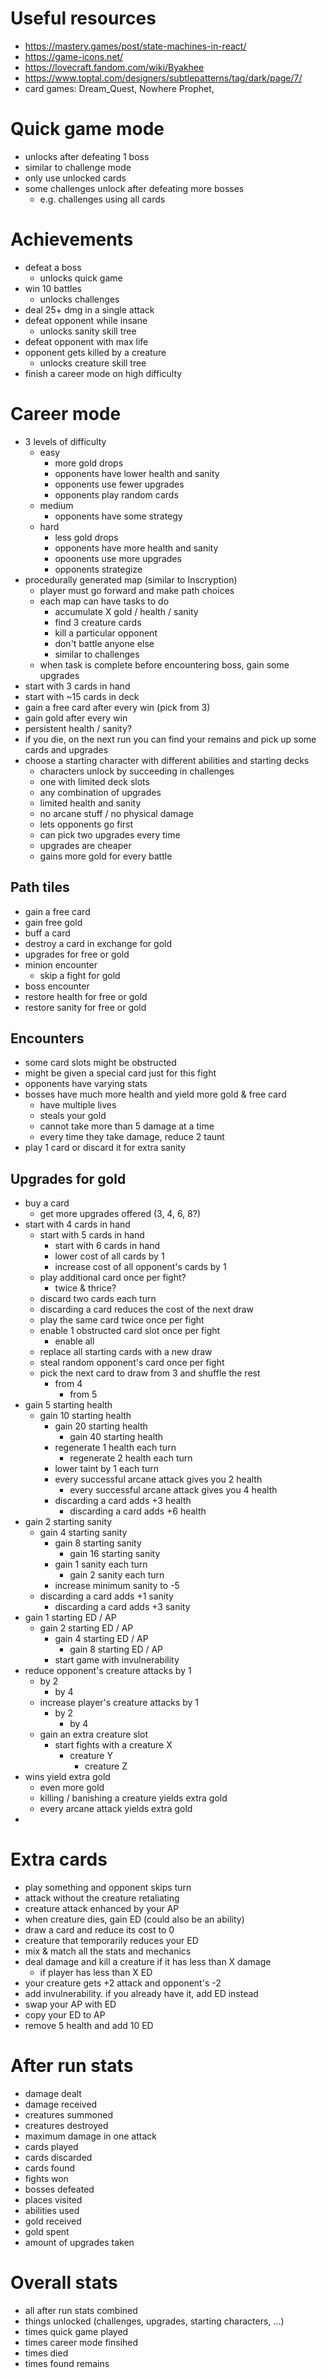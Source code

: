 # Useful resources

- https://mastery.games/post/state-machines-in-react/
- https://game-icons.net/
- https://lovecraft.fandom.com/wiki/Byakhee
- https://www.toptal.com/designers/subtlepatterns/tag/dark/page/7/
- card games: Dream_Quest, Nowhere Prophet,

# Quick game mode

- unlocks after defeating 1 boss
- similar to challenge mode
- only use unlocked cards
- some challenges unlock after defeating more bosses
  - e.g. challenges using all cards

# Achievements

- defeat a boss
  - unlocks quick game
- win 10 battles
  - unlocks challenges
- deal 25+ dmg in a single attack
- defeat opponent while insane
  - unlocks sanity skill tree
- defeat opponent with max life
- opponent gets killed by a creature
  - unlocks creature skill tree
- finish a career mode on high difficulty

# Career mode

- 3 levels of difficulty
  - easy
    - more gold drops
    - opponents have lower health and sanity
    - opponents use fewer upgrades
    - opponents play random cards
  - medium
    - opponents have some strategy
  - hard
    - less gold drops
    - opponents have more health and sanity
    - opoonents use more upgrades
    - opponents strategize
- procedurally generated map (similar to Inscryption)
  - player must go forward and make path choices
  - each map can have tasks to do
    - accumulate X gold / health / sanity
    - find 3 creature cards
    - kill a particular opponent
    - don't battle anyone else
    - similar to challenges
  - when task is complete before encountering boss, gain some upgrades
- start with 3 cards in hand
- start with ~15 cards in deck
- gain a free card after every win (pick from 3)
- gain gold after every win
- persistent health / sanity?
- if you die, on the next run you can find your remains and pick up some cards and upgrades
- choose a starting character with different abilities and starting decks
  - characters unlock by succeeding in challenges
  - one with limited deck slots
  - any combination of upgrades
  - limited health and sanity
  - no arcane stuff / no physical damage
  - lets opponents go first
  - can pick two upgrades every time
  - upgrades are cheaper
  - gains more gold for every battle

## Path tiles

- gain a free card
- gain free gold
- buff a card
- destroy a card in exchange for gold
- upgrades for free or gold
- minion encounter
  - skip a fight for gold
- boss encounter
- restore health for free or gold
- restore sanity for free or gold

## Encounters

- some card slots might be obstructed
- might be given a special card just for this fight
- opponents have varying stats
- bosses have much more health and yield more gold & free card
  - have multiple lives
  - steals your gold
  - cannot take more than 5 damage at a time
  - every time they take damage, reduce 2 taunt
- play 1 card or discard it for extra sanity

## Upgrades for gold

- buy a card
  - get more upgrades offered (3, 4, 6, 8?)
- start with 4 cards in hand
  - start with 5 cards in hand
    - start with 6 cards in hand
    - lower cost of all cards by 1
    - increase cost of all opponent's cards by 1
  - play additional card once per fight?
    - twice & thrice?
  - discard two cards each turn
  - discarding a card reduces the cost of the next draw
  - play the same card twice once per fight
  - enable 1 obstructed card slot once per fight
    - enable all
  - replace all starting cards with a new draw
  - steal random opponent's card once per fight
  - pick the next card to draw from 3 and shuffle the rest
    - from 4
      - from 5
- gain 5 starting health
  - gain 10 starting health
    - gain 20 starting health
      - gain 40 starting health
    - regenerate 1 health each turn
      - regenerate 2 health each turn
    - lower taint by 1 each turn
    - every successful arcane attack gives you 2 health
      - every successful arcane attack gives you 4 health
    - discarding a card adds +3 health
      - discarding a card adds +6 health
- gain 2 starting sanity
  - gain 4 starting sanity
    - gain 8 starting sanity
      - gain 16 starting sanity
    - gain 1 sanity each turn
      - gain 2 sanity each turn
    - increase minimum sanity to -5
  - discarding a card adds +1 sanity
    - discarding a card adds +3 sanity
- gain 1 starting ED / AP
  - gain 2 starting ED / AP
    - gain 4 starting ED / AP
      - gain 8 starting ED / AP
    - start game with invulnerability
- reduce opponent's creature attacks by 1
  - by 2
    - by 4
  - increase player's creature attacks by 1
    - by 2
      - by 4
  - gain an extra creature slot
    - start fights with a creature X
      - creature Y
        - creature Z
- wins yield extra gold
  - even more gold
  - killing / banishing a creature yields extra gold
  - every arcane attack yields extra gold
-

# Extra cards

- play something and opponent skips turn
- attack without the creature retaliating
- creature attack enhanced by your AP
- when creature dies, gain ED (could also be an ability)
- draw a card and reduce its cost to 0
- creature that temporarily reduces your ED
- mix & match all the stats and mechanics
- deal damage and kill a creature if it has less than X damage
  - if player has less than X ED
- your creature gets +2 attack and opponent's -2
- add invulnerability. if you already have it, add ED instead
- swap your AP with ED
- copy your ED to AP
- remove 5 health and add 10 ED

# After run stats

- damage dealt
- damage received
- creatures summoned
- creatures destroyed
- maximum damage in one attack
- cards played
- cards discarded
- cards found
- fights won
- bosses defeated
- places visited
- abilities used
- gold received
- gold spent
- amount of upgrades taken

# Overall stats

- all after run stats combined
- things unlocked (challenges, upgrades, starting characters, ...)
- times quick game played
- times career mode finsihed
- times died
- times found remains
